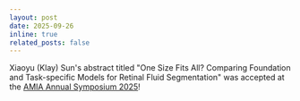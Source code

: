 ```yaml
---
layout: post
date: 2025-09-26
inline: true
related_posts: false
---
```


Xiaoyu (Klay) Sun's abstract titled "One Size Fits All? Comparing Foundation and Task-specific Models for Retinal Fluid Segmentation" was accepted at the [AMIA Annual Symposium 2025](https://amia.org/education-events/amia-2025-annual-symposium)! 